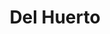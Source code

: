 ---
title: "Del Huerto"
url: /ciudad-autonoma-de-buenos-aires/del-huerto/
shop: alimentación sana
---